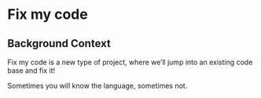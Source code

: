 # Fix my code

## Background Context
Fix my code is a new type of project, where we’ll jump into an existing code base and fix it!

Sometimes you will know the language, sometimes not.
